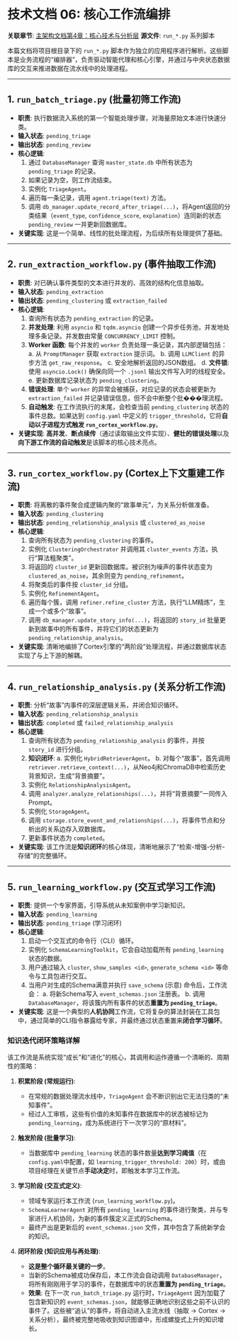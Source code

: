 # 技术文档 06: 核心工作流编排

**关联章节**: [主架构文档第4章：核心技术与分析层](../HyperEventGraph_Architecture_V4.md#43-核心工作流-workflows)
**源文件**: `run_*.py` 系列脚本

本篇文档将项目根目录下的 `run_*.py` 脚本作为独立的应用程序进行解析。这些脚本是业务流程的“编排器”，负责驱动智能代理和核心引擎，并通过与中央状态数据库的交互来推进数据在流水线中的处理进程。

---

## 1. `run_batch_triage.py` (批量初筛工作流)

-   **职责**: 执行数据流入系统的第一个智能处理步骤，对海量原始文本进行快速分类。
-   **输入状态**: `pending_triage`
-   **输出状态**: `pending_review`
-   **核心逻辑**:
    1.  通过 `DatabaseManager` 查询 `master_state.db` 中所有状态为 `pending_triage` 的记录。
    2.  如果记录为空，则工作流结束。
    3.  实例化 `TriageAgent`。
    4.  遍历每一条记录，调用 `agent.triage(text)` 方法。
    5.  调用 `db_manager.update_record_after_triage(...)`，将Agent返回的分类结果（`event_type`, `confidence_score`, `explanation`）连同新的状态 `pending_review` 一并更新回数据库。
-   **关键实现**: 这是一个简单、线性的批处理流程，为后续所有处理提供了基础。

---

## 2. `run_extraction_workflow.py` (事件抽取工作流)

-   **职责**: 对已确认事件类型的文本进行并发的、高效的结构化信息抽取。
-   **输入状态**: `pending_extraction`
-   **输出状态**: `pending_clustering` 或 `extraction_failed`
-   **核心逻辑**:
    1.  查询所有状态为 `pending_extraction` 的记录。
    2.  **并发处理**: 利用 `asyncio` 和 `tqdm.asyncio` 创建一个异步任务池，并发地处理多条记录。并发数由常量 `CONCURRENCY_LIMIT` 控制。
    3.  **Worker 函数**: 每个并发的 `worker` 负责处理一条记录，其内部逻辑包括：
        a. 从 `PromptManager` 获取 `extraction` 提示词。
        b. 调用 `LLMClient` 的异步方法 `get_raw_response`。
        c. 安全地解析返回的JSON数组。
        d. **文件锁**: 使用 `asyncio.Lock()` 确保向同一个 `.jsonl` 输出文件写入时的线程安全。
        e. 更新数据库记录状态为 `pending_clustering`。
    4.  **错误处理**: 单个 `worker` 的异常会被捕获，对应记录的状态会被更新为 `extraction_failed` 并记录错误信息，但不会中断整个批���理流程。
    5.  **自动触发**: 在工作流执行的末尾，会检查当前 `pending_clustering` 状态的事件总数。如果达到 `config.yaml` 中定义的 `trigger_threshold`，它将**自动以子进程方式触发 `run_cortex_workflow.py`**。
-   **关键实现**: **高并发**、**断点续传**（通过读取输出文件实现）、**健壮的错误处理**以及**向下游工作流的自动触发**是该脚本的核心技术亮点。

---

## 3. `run_cortex_workflow.py` (Cortex上下文重建工作流)

-   **职责**: 将离散的事件聚合成逻辑内聚的“故事单元”，为关系分析做准备。
-   **输入状态**: `pending_clustering`
-   **输出状态**: `pending_relationship_analysis` 或 `clustered_as_noise`
-   **核心逻辑**:
    1.  查询所有状态为 `pending_clustering` 的事件。
    2.  实例化 `ClusteringOrchestrator` 并调用其 `cluster_events` 方法，执行“算法粗聚类”。
    3.  将返回的 `cluster_id` 更新回数据库。被识别为噪声的事件状态变为 `clustered_as_noise`，其余则变为 `pending_refinement`。
    4.  将聚类后的事件按 `cluster_id` 分组。
    5.  实例化 `RefinementAgent`。
    6.  遍历每个簇，调用 `refiner.refine_cluster` 方法，执行“LLM精炼”，生成一个或多个“故事”。
    7.  调用 `db_manager.update_story_info(...)`，将返回的 `story_id` 批量更新到故事中的所有事件，并将它们的状态更新为 `pending_relationship_analysis`。
-   **关键实现**: 清晰地编排了Cortex引擎的“两阶段”处理流程，并通过数据库状态实现了与上下游的解耦。

---

## 4. `run_relationship_analysis.py` (关系分析工作流)

-   **职责**: 分析“故事”内事件的深层逻辑关系，并闭合知识循环。
-   **输入状态**: `pending_relationship_analysis`
-   **输出状态**: `completed` 或 `failed_relationship_analysis`
-   **核心逻辑**:
    1.  查询所有状态为 `pending_relationship_analysis` 的事件，并按 `story_id` 进行分组。
    2.  **知识闭环**:
        a. 实例化 `HybridRetrieverAgent`。
        b. 对每个“故事”，首先调用 `retriever.retrieve_context(...)`，从Neo4j和ChromaDB中检索历史背景知识，生成“背景摘要”。
    3.  实例化 `RelationshipAnalysisAgent`。
    4.  调用 `analyzer.analyze_relationships(...)`，并将“背景摘要”一同传入Prompt。
    5.  实例化 `StorageAgent`。
    6.  调用 `storage.store_event_and_relationships(...)`，将事件节点和分析出的关系边存入双数据库。
    7.  更新事件状态为 `completed`。
-   **关键实现**: 该工作流是**知识闭环**的核心体现，清晰地展示了“检索-增强-分析-存储”的完整循环。

---

## 5. `run_learning_workflow.py` (交互式学习工作流)

-   **职责**: 提供一个专家界面，引导系统从未知案例中学习新知识。
-   **输入状态**: `pending_learning`
-   **输出状态**: `pending_triage` (学习闭环)
-   **核心逻辑**:
    1.  启动一个交互式的命令行（CLI）循环。
    2.  实例化 `SchemaLearningToolkit`，它会自动加载所有 `pending_learning` 状态的数据。
    3.  用户通过输入 `cluster`, `show_samples <id>`, `generate_schema <id>` 等命令与工具包进行交互。
    4.  当用户对生成的Schema满意并执行 `save_schema` (示意) 命令后，工作流会：
        a. 将新Schema写入 `event_schemas.json` 注册表。
        b. 调用 `DatabaseManager`，将该簇内所有事件的状态**重置为 `pending_triage`**。
-   **关键实现**: 这是一个典型的**人机协同**工作流，它将复杂的算法封装在工具包中，通过简单的CLI指令暴露给专家，并最终通过状态重置来**闭合学习循环**。

### 知识迭代闭环策略详解

该工作流是系统实现“成长”和“进化”的核心，其调用和运作遵循一个清晰的、周期性的策略：

1.  **积累阶段 (常规运行)**:
    -   在常规的数据处理流水线中，`TriageAgent` 会不断识别出它无法归类的“未知事件”。
    -   经过人工审核，这些有价值的未知事件在数据库中的状态被标记为 `pending_learning`，成为系统进行下一次学习的“原材料”。

2.  **触发阶段 (批量学习)**:
    -   当数据库中 `pending_learning` 状态的事件数量**达到学习阈值**（在`config.yaml`中配置，如 `learning_trigger_threshold: 200`）时，或由项目经理在关键节点**手动决定**时，即触发本学习工作流。

3.  **学习阶段 (交互式定义)**:
    -   领域专家运行本工作流 (`run_learning_workflow.py`)。
    -   `SchemaLearnerAgent` 对所有 `pending_learning` 的事件进行聚类，并与专家进行人机协同，为新的事件簇定义正式的Schema。
    -   最终产出是更新后的 `event_schemas.json` 文件，其中包含了系统新学会的知识。

4.  **闭环阶段 (知识应用与再处理)**:
    -   **这是整个循环最关键的一步**。
    -   当新的Schema被成功保存后，本工作流会自动调用 `DatabaseManager`，将所有刚刚用于学习的事件，在数据库中的状态**重置为 `pending_triage`**。
    -   **效果**: 在下一次 `run_batch_triage.py` 运行时，`TriageAgent` 因为加载了包含新知识的 `event_schemas.json`，就能够正确地识别这些之前不认识的事件了。这些被“追认”的事件，将自动进入主流水线（抽取 -> Cortex -> 关系分析），最终被完整地吸收到知识图谱中，形成螺旋式上升的知识增长。
